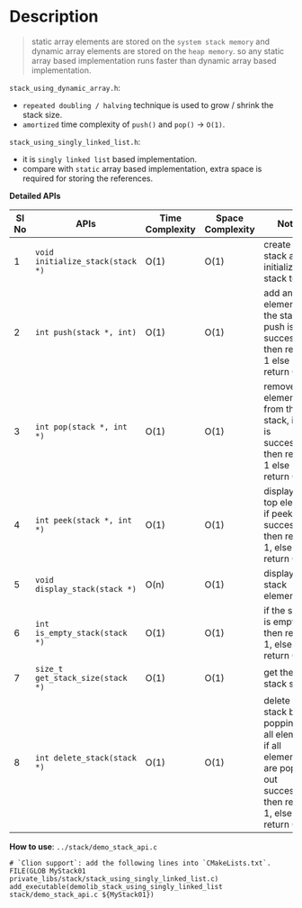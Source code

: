 # Description

> static array elements are stored on the `system stack memory` and dynamic array elements are
   stored on the `heap memory`. so any static array based implementation runs faster than
    dynamic array based implementation.

`stack_using_dynamic_array.h`:
- `repeated doubling / halving` technique is used to grow / shrink the stack size.
- `amortized` time complexity of `push()` and `pop()` -> `O(1)`.

`stack_using_singly_linked_list.h`:
- it is `singly linked list` based implementation.
- compare with `static` array based implementation, extra space is required for storing the references.

**Detailed APIs**

Sl No | APIs                             | Time Complexity | Space Complexity | Notes
------|----------------------------------|-----------------|------------------|------------------------------------------------------------------------------------
1     | `void initialize_stack(stack *)` | O(1)            | O(1)             | create the stack and initialize the stack top
2     | `int push(stack *, int)`         | O(1)            | O(1)             | add an element into the stack, if push is successful, then return 1 else return 0
3     | `int pop(stack *, int *)`        | O(1)            | O(1)             | remove an element from the stack, if pop is successful then return 1 else return 0 
4     | `int peek(stack *, int *)`       | O(1)            | O(1)             | display the top element, if peek is successful then return 1, else return 0
5     | `void display_stack(stack *)`    | O(n)            | O(1)             | display all stack elements
6     | `int is_empty_stack(stack *)`    | O(1)            | O(1)             | if the stack is empty then return 1, else return 0
7     | `size_t get_stack_size(stack *)` | O(1)            | O(1)             | get the stack size
8     | `int delete_stack(stack *)`     | O(1)            | O(1)              | delete the stack by popping out all elements, if all elements are popped out successfully then return 1, else return 0

**How to use**: `../stack/demo_stack_api.c`

```
# `Clion support`: add the following lines into `CMakeLists.txt`.
FILE(GLOB MyStack01 private_libs/stack/stack_using_singly_linked_list.c)
add_executable(demolib_stack_using_singly_linked_list stack/demo_stack_api.c ${MyStack01})
```